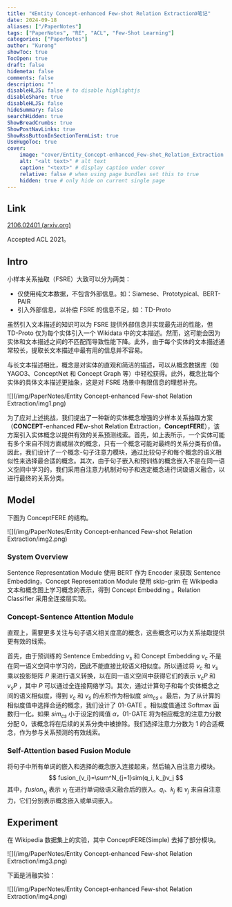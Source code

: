 ```yaml
---
title: "《Entity Concept-enhanced Few-shot Relation Extraction》笔记"
date: 2024-09-18
aliases: ["/PaperNotes"]
tags: ["PaperNotes", "RE", "ACL", "Few-Shot Learning"]
categories: ["PaperNotes"]
author: "Kurong"
showToc: true
TocOpen: true
draft: false
hidemeta: false
comments: false
description: ""
disableHLJS: false # to disable highlightjs
disableShare: true
disableHLJS: false
hideSummary: false
searchHidden: true
ShowBreadCrumbs: true
ShowPostNavLinks: true
ShowRssButtonInSectionTermList: true
UseHugoToc: true
cover:
    image: "cover/Entity_Concept-enhanced_Few-shot_Relation_Extraction.png" # image path/url
    alt: "<alt text>" # alt text
    caption: "<text>" # display caption under cover
    relative: false # when using page bundles set this to true
    hidden: true # only hide on current single page
---
```


## Link

[2106.02401 (arxiv.org)](https://arxiv.org/pdf/2106.02401)

Accepted ACL 2021。



## Intro

小样本关系抽取（FSRE）大致可以分为两类：

- 仅使用纯文本数据，不包含外部信息。如：Siamese、Prototypical、BERT-PAIR
- 引入外部信息，以补偿 FSRE 的信息不足，如：TD-Proto

虽然引入文本描述的知识可以为 FSRE 提供外部信息并实现最先进的性能，但 TD-Proto 仅为每个实体引入一个 Wikidata 中的文本描述。然而，这可能会因为实体和文本描述之间的不匹配而导致性能下降。此外，由于每个实体的文本描述通常较长，提取长文本描述中最有用的信息并不容易。

与长文本描述相比，概念是对实体的直观和简洁的描述，可以从概念数据库（如 YAGO3、ConceptNet 和 Concept Graph 等）中轻松获得。此外，概念比每个实体的具体文本描述更抽象，这是对 FSRE 场景中有限信息的理想补充。

![](/img/PaperNotes/Entity Concept-enhanced Few-shot Relation Extraction/img1.png)

为了应对上述挑战，我们提出了一种新的实体概念增强的少样本关系抽取方案（**CONCEPT**-enhanced **FE**w-shot **R**elation **E**xtraction，**ConceptFERE**），该方案引入实体概念以提供有效的关系预测线索。首先，如上表所示，一个实体可能有多个来自不同方面或层次的概念，只有一个概念可能对最终的关系分类有价值。因此，我们设计了一个概念-句子注意力模块，通过比较句子和每个概念的语义相似性来选择最合适的概念。其次，由于句子嵌入和预训练的概念嵌入不是在同一语义空间中学习的，我们采用自注意力机制对句子和选定概念进行词级语义融合，以进行最终的关系分类。



## Model

下图为 ConceptFERE 的结构。

![](/img/PaperNotes/Entity Concept-enhanced Few-shot Relation Extraction/img2.png)

### System Overview

Sentence Representation Module 使用 BERT 作为 Encoder 来获取 Sentence Embedding，Concept Representation Module 使用 skip-grim 在 Wikipedia 文本和概念图上学习概念的表示，得到 Concept Embedding 。Relation Classifier 采用全连接层实现。

### Concept-Sentence Attention Module

直观上，需要更多关注与句子语义相关度高的概念，这些概念可以为关系抽取提供更有效的线索。

首先，由于预训练的 Sentence Embedding $v_s$ 和 Concept Embedding  $v_c$ 不是在同一语义空间中学习的，因此不能直接比较语义相似度。所以通过将 $v_c$ 和 $v_s$ 乘以投影矩阵 $P$ 来进行语义转换，以在同一语义空间中获得它们的表示 $v_cP$ 和 $v_sP$ ，其中 $P$ 可以通过全连接网络学习。其次，通过计算句子和每个实体概念之间的语义相似度，得到 $v_c$ 和 $v_s$ 的点积作为相似度 $sim_{cs}$ 。最后，为了从计算的相似度值中选择合适的概念，我们设计了 01-GATE 。相似度值通过 Softmax 函数归一化。如果 $sim_{cs}$ 小于设定的阈值 $α$，01-GATE 将为相应概念的注意力分数分配 0，该概念将在后续的关系分类中被排除。我们选择注意力分数为 1 的合适概念，作为参与关系预测的有效线索。

### Self-Attention based Fusion Module

将句子中所有单词的嵌入和选择的概念嵌入连接起来，然后输入自注意力模块。
$$
fusion_{v_i}=\sum^N_{j=1}sim(q_i, k_j)v_j
$$
其中，$fusion_{v_i}$ 表示 $v_i$ 在进行单词级语义融合后的嵌入。$q_i$、$k_j$ 和 $v_j$ 来自自注意力，它们分别表示概念嵌入或单词嵌入。



## Experiment

在 Wikipedia 数据集上的实验，其中 ConceptFERE(Simple) 去掉了部分模块。

![](/img/PaperNotes/Entity Concept-enhanced Few-shot Relation Extraction/img3.png)

下面是消融实验：

![](/img/PaperNotes/Entity Concept-enhanced Few-shot Relation Extraction/img4.png)
